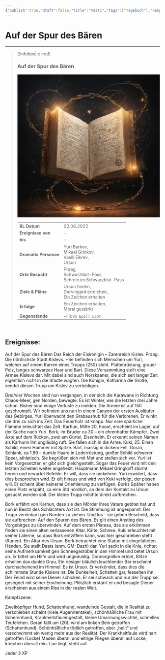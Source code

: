 ```yaml
---
{"publish":true,"draft":false,"title":"test1","tags":["Tagebuch"],"kampagne":"Der Verlorene Gott","path":"Tagebuch/Der Verlorene Gott/test1.md","permalink":"/tagebuch/der-verlorene-gott/test1/","PassFrontmatter":true}
---
```


# Auf der Spur des Bären

---

> [!infobox| c-red]
>
>
> ### Auf der Spur des Bären
>
> ![Journal1.webp](../../Journal1.webp)
> 
> |  |  |
> | ---- | ---- |
> | **RL Datum** | 02.06.2022 |
> | **Ereignisse von** | - |
> | **bis** | - |
> | **Dramatis Personae** | Yuri Barkov,<br>Mikael Grinkov,<br>Vasili Eikrev,<br>Ursun |
> | **Orte Besucht** | Praag,<br>Schwarzblut-Pass,<br>Schrein im Schwarzblut-Pass |
> | **Ziele & Pläne** | Ursun finden,<br>Dervingard erreichen,<br>Ein Zeichen erhalten |
> | **Erfolge** | Ein Zeichen erhalten,<br>Moral gestärkt |
> | **Gegenstände** | `=[[DVG Ep1]].Loot` |

<br>

## Ereignisse:

Auf der Spur des Bären
Das Reich der Eiskönigin – Zarenreich Kislev. Praag. Die nördlichste Stadt Kislevs.
Hier befinden sich Menschen um Yuri, welcher auf einem Karren eines Trupps (250) steht. Plattenrüstung, grauer Pelz, langes schwarzes Haar und Bart. Diese Versammlung stellt eine Armee Kislevs dar. Mit dabei sind auch Norskaaner, die sich seit langer Zeit eigentlich nicht in die Städte wagten.
Die Königin, Katharina die Große, sendet diesen Trupp um Kislev zu verteidigen.

Drei/vier Wochen sind nun vergangen, in der sich die Karawane in Richtung Chaos-Meer, gen Norden, bewegte. Es ist Winter, wie die letzten drei Jahre schon. Bisher sind einige Verluste zu melden. Die Armee ist auf 150 geschrumpft.
Wir befinden uns nun In einem Canyon der ersten Ausläufer des Gebirges.
Yuri überwacht den Grabaushub für die Verlorenen. Er winkt die drei zu sich ins Zelt. Das Feuerholz ist knapp.  Nur eine spärliche Flamme erleuchtet das Zelt.
Karhun, Mitte 20, hooot, erscheint im Lager, auf der Suche nach Yuri.
Bork, ihr Bruder ca 30 – ein ehrenhafter Kämpfer. Zwei Äxte auf dem Rücken, zwei am Gürtel, Eisenhelm. Er erkennt seinen Namen als Karhunn ihn ungläubig ruft. Sie fallen sich in die Arme.
Kuki, 25. Einen Schild, einen Hammer mit Spitze. Bart, massig in dickem Fell.
Goran, Schlank, ca 1.80 – dunkle Haare in Lederrüstung, großer Schild schwerer Speer, athletisch.
Sie begrüßen sich mit Met und stellen sich vor. Yuri ist kein Vorgesetzter, er gibt sich gleichgestellt.
Sogar das Feuer wird mit den letzten Scheiten weiter angeheizt.
Hauptmann Mikael Gringkoff stürmt herein und erwartet Befehle. Er will, dass sie umkehren. Yuri erwidert, dass dies besprochen wird. Er eilt hinaus und wird von Kuki verfolgt, der pissen will. Er scheint über keinerlei Orientierung zu verfügen.
Borks Späher haben einen Platz erspäht, ca eine Std nördlich, an dem der Kontakt zu Ursun gesucht werden soll. Der kleine Trupp möchte direkt aufbrechen.

Bork erfährt von Karhun, dass sie den Mörder ihres Vaters getötet hat und nun in Besitz des Schlächters Axt ist.
Die Stimmung ist angespannt. Der Trupp vereinbart gen Norden zu ziehen.
Und los - sie geben Bescheid, dass sie aufbrechen: Auf den Spuren des Bären.
Es gilt einen Anstieg des Vorgebirges zu überwinden. Auf dem ersten Plateau, das sie erklimmen finden sie einen alten verlassenen Altar. Kälte, Schnee.
Kuki erleuchtet mit seiner Laterne, so dass Bork entziffern kann, was hier geschrieben steht (Runen). Ein Altar des Ursun.
Bork betrachtet eine Statue mit eingefalteten Händen. Sie stellt Daats (anm. GM: Dazh) dar.
Yuri sackt in die Knie, richtet seine Aufmerksamkeit gen Schneegestöber in den Himmel und betet Ursun an. Er bittet um Hilfe und wird ungeduldig. Donnergrollen ertönt, Blitze erhellen das dunkle Grau.
Ein riesiger bläulich leuchtender Bär erscheint durchscheinend im Himmel. Es ist Ursun. Er verkündet, dass dies die schlimmste Stunde Kislevs ist.
Die Dunkelheit, Schatten gar, fesselten ihn. Der Feind wird seine Diener schicken. Er sei schwach und nur der Trupp sei gesegnet mit seiner Erscheinung.
Plötzlich erstarrt er und besagte Diener erscheinen aus einem Riss in der realen Welt.

Kampfszene:

Zweiköpfiger Hund, Schattenhund, wandelnde Gestalt, die in Realität zu verschieben scheint (viele Augen/tentakel), schönhäßliche Frau mit Scherenhand, Krankheitsfäulengestalt, kleine Umarmungswichtel, schnelles Teufelchen.
Goran fällt um (20), wird am linken Bein getroffen (Schattenhund).
Schönhäßliche tödlich getroffen, aber „heilt“ und verschwimmt ein wenig mehr aus der Realität.  Der Krankheitfaule wird hart getroffen (Locke) Maden überall und eitrige Fliegen überall auf Locke, kriechen überall rein. Loo liegt, steht auf.

Jeder 3 XP